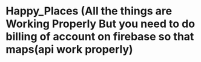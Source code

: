 # Happy_Places (All the things are Working Properly But you need to do billing of account on firebase so that maps(api work properly)
